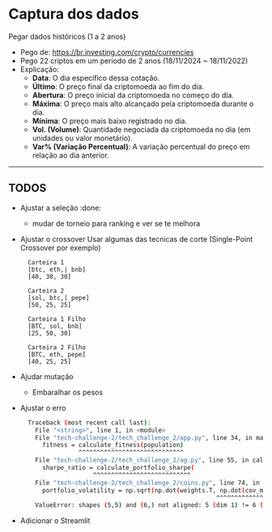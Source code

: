 # Captura dos dados

Pegar dados históricos (1 a 2 anos)

- Pego de: https://br.investing.com/crypto/currencies
- Pego 22 criptos em um periodo de 2 anos (18/11/2024 ~ 18/11/2022)
- Explicação:
  - **Data**: O dia específico dessa cotação.
  - **Último**: O preço final da criptomoeda ao fim do dia.
  - **Abertura**: O preço inicial da criptomoeda no começo do dia.
  - **Máxima**: O preço mais alto alcançado pela criptomoeda durante o dia.
  - **Mínima**: O preço mais baixo registrado no dia.
  - **Vol. (Volume)**: Quantidade negociada da criptomoeda no dia (em unidades ou valor monetário).
  - **Var% (Variação Percentual)**: A variação percentual do preço em relação ao dia anterior.

---

## TODOS

- Ajustar a seleção :done:
  - mudar de torneio para ranking e ver se te melhora
- Ajustar o crossover
  Usar algumas das tecnicas de corte (Single-Point Crossover por exemplo)

  ```
    Carteira 1
    [btc, eth,| bnb]
    [40, 30, 30]

    Carteira 2
    [sol, btc,| pepe]
    [50, 25, 25]

    Carteira 1 Filho
    [BTC, sol, bnb]
    [25, 50, 30]

    Carteira 2 Filho
    [BTC, eth, pepe]
    [40, 25, 25]
  ```

- Ajudar mutação
  - Embaralhar os pesos
- Ajustar o erro
  ```bash
    Traceback (most recent call last):
      File "<string>", line 1, in <module>
      File "tech-challenge-2/tech_challenge_2/app.py", line 34, in main
        fitness = calculate_fitness(population)
                  ^^^^^^^^^^^^^^^^^^^^^^^^^^^^^
      File "tech-challenge-2/tech_challenge_2/ag.py", line 55, in calculate_fitness
        sharpe_ratio = calculate_portfolio_sharpe(
                      ^^^^^^^^^^^^^^^^^^^^^^^^^^^
      File "tech-challenge-2/tech_challenge_2/coins.py", line 74, in calculate_portfolio_sharpe
        portfolio_volatility = np.sqrt(np.dot(weights.T, np.dot(cov_matrix, weights)))
                                                        ^^^^^^^^^^^^^^^^^^^^^^^^^^^
      ValueError: shapes (5,5) and (6,) not aligned: 5 (dim 1) != 6 (dim 0)
  ```
- Adicionar o Streamlit
